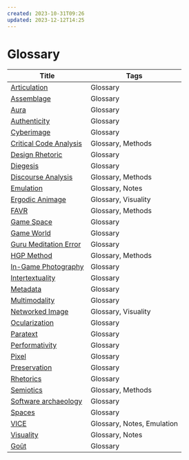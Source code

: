 ```yaml
---
created: 2023-10-31T09:26
updated: 2023-12-12T14:25
---
```

# Glossary

| Title                                                       | Tags                       |
| ----------------------------------------------------------- | -------------------------- |
| [Articulation](notes/Articulation.md)                     | Glossary                   |
| [Assemblage](notes/Assemblage.md)                         | Glossary                   |
| [Aura](notes/Aura.md)                                     | Glossary                   |
| [Authenticity](notes/Authenticity.md)                     | Glossary                   |
| [Cyberimage](notes/Cyberimage.md)                         | Glossary                   |
| [Critical Code Analysis](notes/Critical%20Code%20Analysis.md) | Glossary, Methods          |
| [Design Rhetoric](notes/Design%20Rhetoric.md)               | Glossary                   |
| [Diegesis](notes/Diegesis.md)                             | Glossary                   |
| [Discourse Analysis](notes/Discourse%20Analysis.md)         | Glossary, Methods          |
| [Emulation](notes/Emulation.md)                           | Glossary, Notes            |
| [Ergodic Animage](notes/Ergodic%20Animage.md)               | Glossary, Visuality        |
| [FAVR](notes/FAVR.md)                                     | Glossary, Methods          |
| [Game Space](notes/Game%20Space.md)                         | Glossary                   |
| [Game World](notes/Game%20World.md)                         | Glossary                   |
| [Guru Meditation Error](notes/Guru%20Meditation%20Error.md)   | Glossary                   |
| [HGP Method](notes/HGP%20Method.md)                         | Glossary, Methods          |
| [In-Game Photography](notes/In-Game%20Photography.md)       | Glossary                   |
| [Intertextuality](notes/Intertextuality.md)               | Glossary                   |
| [Metadata](notes/Metadata.md)                             | Glossary                   |
| [Multimodality](notes/Multimodality.md)                   | Glossary                   |
| [Networked Image](notes/Networked%20Image.md)               | Glossary, Visuality        |
| [Ocularization](notes/Ocularization.md)                   | Glossary                   |
| [Paratext](notes/Paratext.md)                             | Glossary                   |
| [Performativity](notes/Performativity.md)                 | Glossary                   |
| [Pixel](notes/Pixel.md)                                   | Glossary                   |
| [Preservation](notes/Preservation.md)                     | Glossary                   |
| [Rhetorics](notes/Rhetorics.md)                           | Glossary                   |
| [Semiotics](notes/Semiotics.md)                           | Glossary, Methods          |
| [Software archaeology](notes/Software%20archaeology.md)     | Glossary                   |
| [Spaces](notes/Spaces.md)                                 | Glossary                   |
| [VICE](notes/VICE.md)                                     | Glossary, Notes, Emulation |
| [Visuality](notes/Visuality.md)                           | Glossary, Notes            |
| [Goût](notes/Goût.md)                                     | Glossary                   |
